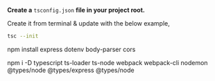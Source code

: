 **Create a** `tsconfig.json` **file in your project root.**

Create it from terminal & update with the below example,
```bash
tsc --init
```

npm install express dotenv body-parser cors

npm i -D typescript ts-loader ts-node webpack webpack-cli nodemon @types/node @types/express @types/node